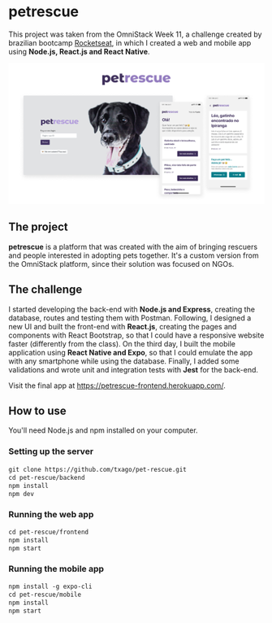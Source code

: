 # petrescue

This project was taken from the OmniStack Week 11, a challenge created by brazilian bootcamp [Rocketseat](https://github.com/Rocketseat), in which I created a web and mobile app using **Node.js, React.js and React Native**.

![petrescue desktop and mobile app](https://raw.githubusercontent.com/txago/pet-rescue/master/frontend/src/assets/petrescue-img.png)

## The project

**petrescue** is a platform that was created with the aim of bringing rescuers and people interested in adopting pets together. It's a custom version from the OmniStack platform, since their solution was focused on NGOs.

## The challenge

I started developing the back-end with **Node.js and Express**, creating the database, routes and testing them with Postman. Following, I designed a new UI and built the front-end with **React.js**, creating the pages and components with React Bootstrap, so that I could have a responsive website faster (differently from the class). On the third day, I built the mobile application using **React Native and Expo**, so that I could emulate the app with any smartphone while using the database. Finally, I added some validations and wrote unit and integration tests with **Jest** for the back-end.

Visit the final app at https://petrescue-frontend.herokuapp.com/.

## How to use

You'll need Node.js and npm installed on your computer.

### Setting up the server

```
git clone https://github.com/txago/pet-rescue.git
cd pet-rescue/backend
npm install
npm dev
```

### Running the web app

```
cd pet-rescue/frontend
npm install
npm start
```

### Running the mobile app

```
npm install -g expo-cli
cd pet-rescue/mobile
npm install
npm start
```
